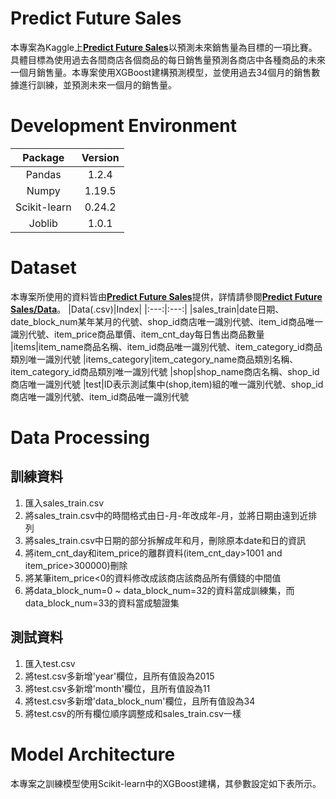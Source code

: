 # Predict Future Sales
本專案為Kaggle上[**Predict Future Sales**](https://www.kaggle.com/c/competitive-data-science-predict-future-sales/overview)以預測未來銷售量為目標的一項比賽。具體目標為使用過去各間商店各個商品的每日銷售量預測各商店中各種商品的未來一個月銷售量。本專案使用XGBoost建構預測模型，並使用過去34個月的銷售數據進行訓練，並預測未來一個月的銷售量。

# Development Environment
|Package|Version|
|:---:|:---:|
|Pandas|1.2.4
|Numpy|1.19.5
|Scikit-learn|0.24.2
|Joblib|1.0.1

# Dataset
本專案所使用的資料皆由[**Predict Future Sales**](https://www.kaggle.com/c/competitive-data-science-predict-future-sales/overview)提供，詳情請參閱[**Predict Future Sales/Data**](https://www.kaggle.com/c/competitive-data-science-predict-future-sales/data)。
|Data(.csv)|Index|
|:---:|:---:|
|sales_train|date日期、date_block_num某年某月的代號、shop_id商店唯一識別代號、item_id商品唯一識別代號、item_price商品單價、item_cnt_day每日售出商品數量
|items|item_name商品名稱、item_id商品唯一識別代號、item_category_id商品類別唯一識別代號
|items_category|item_category_name商品類別名稱、item_category_id商品類別唯一識別代號
|shop|shop_name商店名稱、shop_id商店唯一識別代號
|test|ID表示測試集中(shop,item)組的唯一識別代號、shop_id商店唯一識別代號、item_id商品唯一識別代號

# Data Processing
## 訓練資料
1. 匯入sales_train.csv
2. 將sales_train.csv中的時間格式由日-月-年改成年-月，並將日期由遠到近排列
3. 將sales_train.csv中日期的部分拆解成年和月，刪除原本date和日的資訊
4. 將item_cnt_day和item_price的離群資料(item_cnt_day>1001 and item_price>300000)刪除
5. 將某筆item_price<0的資料修改成該商店該商品所有價錢的中間值
6. 將data_block_num=0 ~ data_block_num=32的資料當成訓練集，而data_block_num=33的資料當成驗證集

## 測試資料
1. 匯入test.csv
2. 將test.csv多新增'year'欄位，且所有值設為2015
3. 將test.csv多新增'month'欄位，且所有值設為11
4. 將test.csv多新增'data_block_num'欄位，且所有值設為34
5. 將test.csv的所有欄位順序調整成和sales_train.csv一樣

# Model Architecture
本專案之訓練模型使用Scikit-learn中的XGBoost建構，其參數設定如下表所示。
